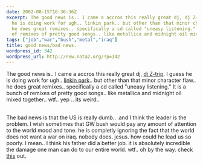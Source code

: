 ```yaml
---
date: 2002-08-15T16:36:36Z
excerpt: The good news is.. I came a accros this really great dj, dj Z-trip. I guess
  he is doing work for ugh.. linkin park.. but other than that minor character flaw..
  he does great remixes.. specifically a cd called "uneasy listening." It is a bunch
  of remixes of pretty good songs.. like metallica and midnight oil mixed toget...
tags: ["job","war","bush","metal","iraq"]
title: good news/bad news.
wordpress_id: 342
wordpress_url: http://new.nata2.org/?p=342
---
```


The good news is.. I came a accros this really great dj, <a href="http://www.djztrip.com/">dj Z-trip</a>. I guess he is doing work for ugh.. <a href="http://www.linkinpark.com/">linkin park</a>.. but other than that minor character flaw.. he does great remixes.. specifically a cd called "uneasy listening." It is a bunch of remixes of pretty good songs.. like metallica and midnight oil mixed together.. wtf.. yep .. its weird..<br/><br/>

The bad news is that the US is really dumb.. .and I think the leader is the problem. I wish sometimes that GW bush would pay any amount of attention to the world mood and tone. he is completly ignoring the fact that the world does not want a war on iraq. nobody does. jesus. how could he lead us so poorly. I mean.. I think his father did a better job. it is absolutely incredible the damage one man can do to our entire world. wtf.. oh by the way. check <a  href="http://www.worldtribune.com/worldtribune/breaking_5.html">this</a> out.

